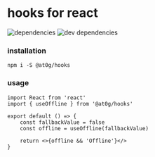 # hooks for react

![dependencies](https://img.shields.io/david/peer/at0g/hooks)
![dev dependencies](https://img.shields.io/david/dev/at0g/hooks)

### installation

```
npm i -S @at0g/hooks
```

### usage

```
import React from 'react'
import { useOffline } from '@at0g/hooks'

export default () => {
    const fallbackValue = false
    const offline = useOffline(fallbackValue)

    return <>{offline && 'Offline'}</>
}
```
